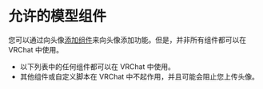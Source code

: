 # 允许的模型组件

您可以通过向头像[添加组件](https://docs.unity3d.com/2022.3/Documentation/Manual/UsingComponents.html)来向头像添加功能。但是，并非所有组件都可以在 VRChat 中使用。
- 以下列表中的任何组件都可以在 VRChat 中使用。
- 其他组件或自定义脚本在 VRChat 中不起作用，并且可能会阻止您上传头像。
